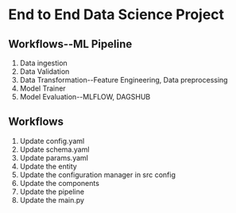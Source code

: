 # End to End Data Science Project

## Workflows--ML Pipeline

1. Data ingestion
2. Data Validation
3. Data Transformation--Feature Engineering, Data preprocessing
4. Model Trainer
5. Model Evaluation--MLFLOW, DAGSHUB

## Workflows

1. Update config.yaml
2. Update schema.yaml
3. Update params.yaml
4. Update the entity
5. Update the configuration manager in src config
6. Update the components
7. Update the pipeline
8. Update the main.py
